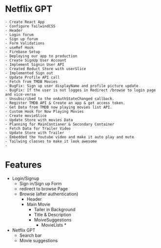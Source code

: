 # Netflix GPT

    - Create React App
    - Configure TailwindCSS
    - Header
    - Login forum
    - Sign up forum
    - Form Validations
    - useRef Hook
    - Firebase Setup
    - Deploying our app to production
    - Create SignUp User Account
    - Implement Signin User API
    - Created Reduct Store with userSlice
    - Implemented Sign out
    - Update Profile API call
    - Fetch from TMDB Movies
    - BugFix: Sign up user displayName and profile picture update
    - BugFix: If the user is not logges in Redirect /browse to login page and vice-versa
    - Unsubscribed to the onAuthStateChanged callback.
    - Register TMDB API & Create an app & get access token.
    - Get Data from TMDB now playing movies list API.
    - Custom Hook for Now Playing Movies
    - Create movieSlice
    - Update Store with movies Data
    - Planning for MainContianer & Secondary Container
    - Fetch Data for Trailer Video
    - Update Store with Trailer
    - Embedded the Youtube video and make it auto play and mute
    - Tailwing classes to make it look awesome
    - 
    




# Features
- Login/Signup
    - Sign in/Sign up Form
    - redirect to browse Page
    - Browse (after authentication)
        - Header
        - Main Movie
            - Tailer in Background
            - Title & Description
            - MoiveSuggestions
                - MovieLists * 
- Netflix GPT
    - Search bar
    - Movie suggestions
    